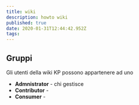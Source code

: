 ```yaml
---
title: wiki
description: howto wiki
published: true
date: 2020-01-31T12:44:42.952Z
tags: 
---
```


## Gruppi
Gli utenti della wiki KP possono appartenere ad uno  
- **Admnistrator** - chi gestisce 
- **Contributor** -
- **Consumer** - 